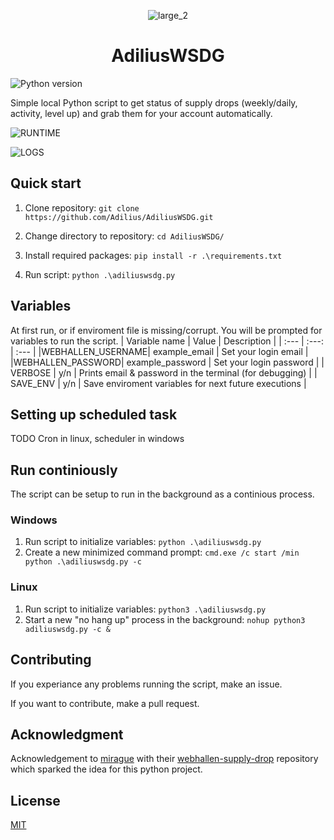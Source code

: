 <div align="center">
 
![large_2](https://user-images.githubusercontent.com/43440295/153767327-512a4741-143e-4720-90a7-c603393aba13.png)

# AdiliusWSDG 
</div>

![Python version](https://img.shields.io/badge/python-v3.9.6-blue)

Simple local Python script to get status of supply drops (weekly/daily, activity, level up) and grab them for your account automatically.

![RUNTIME](https://user-images.githubusercontent.com/43440295/127823499-2a855c8f-ba7d-4f6b-b3aa-0a05f862e04a.gif)

![LOGS](https://user-images.githubusercontent.com/43440295/134048866-0243ae2a-23a8-432a-acc8-a8d3ec1af201.png)


## Quick start
1. Clone repository: `git clone https://github.com/Adilius/AdiliusWSDG.git`

2. Change directory to repository: `cd AdiliusWSDG/`

3. Install required packages: `pip install -r .\requirements.txt`

4. Run script: `python .\adiliuswsdg.py`

## Variables

At first run, or if enviroment file is missing/corrupt. You will be prompted for variables to run the script.
| Variable name | Value | Description |
| :---         |     :---:      |         :---  |
|WEBHALLEN_USERNAME| example_email     | Set your login email    |
|WEBHALLEN_PASSWORD| example_password     | Set your login password    |
| VERBOSE   | y/n     | Prints email & password in the terminal (for debugging)    |
| SAVE_ENV   | y/n    | Save enviroment variables for next future executions    |

## Setting up scheduled task
TODO
Cron in linux, scheduler in windows

## Run continiously
The script can be setup to run in the background as a continious process.

### Windows
1. Run script to initialize variables: `python .\adiliuswsdg.py`
2. Create a new minimized command prompt: `cmd.exe /c start /min python .\adiliuswsdg.py -c`

### Linux
1. Run script to initialize variables: `python3 .\adiliuswsdg.py`
2. Start a new "no hang up" process in the background: `nohup python3 adiliuswsdg.py -c &`

## Contributing

If you experiance any problems running the script, make an issue.

If you want to contribute, make a pull request.

## Acknowledgment

Acknowledgement to [mirague](https://github.com/mirague) with their [webhallen-supply-drop](https://github.com/mirague/webhallen-supply-drop) repository which sparked the idea for this python project.

## License
[MIT](https://github.com/Adilius/AdiliusWSDG/blob/master/LICENSE)

